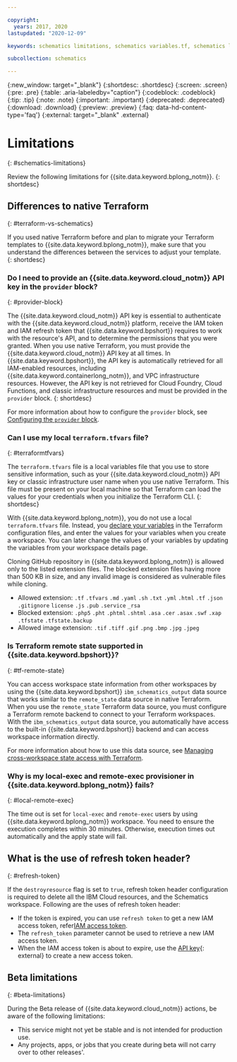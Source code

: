```yaml
---

copyright:
  years: 2017, 2020
lastupdated: "2020-12-09"

keywords: schematics limitations, schematics variables.tf, schematics local variables file, schematics local variable, schematics output.tf, schematics terraform.tfstate

subcollection: schematics

---
```

{:new_window: target="_blank"} 
{:shortdesc: .shortdesc}
{:screen: .screen}
{:pre: .pre}
{:table: .aria-labeledby="caption"}
{:codeblock: .codeblock}
{:tip: .tip}
{:note: .note}
{:important: .important}
{:deprecated: .deprecated}
{:download: .download}
{:preview: .preview}
{:faq: data-hd-content-type='faq'}
{:external: target="_blank" .external}

# Limitations
{: #schematics-limitations}

Review the following limitations for {{site.data.keyword.bplong_notm}}.
{: shortdesc}

## Differences to native Terraform
{: #terraform-vs-schematics}

If you used native Terraform before and plan to migrate your Terraform templates to {{site.data.keyword.bplong_notm}}, make sure that you understand the differences between the services to adjust your template.  
{: shortdesc}

### Do I need to provide an {{site.data.keyword.cloud_notm}} API key in the `provider` block?
{: #provider-block}

The {{site.data.keyword.cloud_notm}} API key is essential to authenticate with the {{site.data.keyword.cloud_notm}} platform, receive the IAM token and IAM refresh token that {{site.data.keyword.bpshort}} requires to work with the resource's API, and to determine the permissions that you were granted. When you use native Terraform, you must provide the {{site.data.keyword.cloud_notm}} API key at all times. In {{site.data.keyword.bpshort}}, the API key is automatically retrieved for all IAM-enabled resources, including {{site.data.keyword.containerlong_notm}}, and VPC infrastructure resources. However, the API key is not retrieved for Cloud Foundry, Cloud Functions, and classic infrastructure resources and must be provided in the `provider` block.
{: shortdesc}

For more information about how to configure the `provider` block, see [Configuring the `provider` block](/docs/schematics?topic=schematics-create-tf-config#configure-provider). 

### Can I use my local `terraform.tfvars` file?
{: #terraformtfvars}

The `terraform.tfvars` file is a local variables file that you use to store sensitive information, such as your {{site.data.keyword.cloud_notm}} API key or classic infrastructure user name when you use native Terraform. This file must be present on your local machine so that Terraform can load the values for your credentials when you initialize the Terraform CLI. 
{: shortdesc}

With {{site.data.keyword.bplong_notm}}, you do not use a local `terraform.tfvars` file. Instead, you [declare your variables](/docs/schematics?topic=schematics-create-tf-config#configure-variables) in the Terraform configuration files, and enter the values for your variables when you create a workspace. You can later change the values of your variables by updating the variables from your workspace details page. 

Cloning GitHub repository in {{site.data.keyword.bplong_notm}} is allowed only to the listed extension files. The blocked extension files having more than 500 KB in size, and any invalid image is considered as vulnerable files while cloning.
  -	Allowed extension: `.tf` `.tfvars` `.md` `.yaml` `.sh` `.txt` `.yml` `.html` `.tf` `.json` `.gitignore` `license` `.js` `.pub` `.service` `_rsa`
  -	Blocked extension: `.php5` `.pht` `.phtml` `.shtml` `.asa` `.cer` `.asax` `.swf` `.xap` `.tfstate` `.tfstate.backup`
  -	Allowed image extension: `.tif` `.tiff` `.gif` `.png` `.bmp` `.jpg` `.jpeg` 

### Is Terraform remote state supported in {{site.data.keyword.bpshort}}?
{: #tf-remote-state}

You can access workspace state information from other workspaces by using the {{site.data.keyword.bpshort}} `ibm_schematics_output` data source that works similar to the `remote_state` data source in native Terraform. When you use the `remote_state` Terraform data source, you must configure a Terraform remote backend to connect to your Terraform workspaces. With the `ibm_schematics_output` data source, you automatically have access to the built-in {{site.data.keyword.bpshort}} backend and can access workspace information directly.

For more information about how to use this data source, see [Managing cross-workspace state access with Terraform](/docs/schematics?topic=schematics-remote-state). 

### Why is my local-exec and remote-exec provisioner in {{site.data.keyword.bplong_notm}} fails?
{: #local-remote-exec}

The time out is set for `local-exec` and `remote-exec` users by using {{site.data.keyword.bplong_notm}} workspace. You need to ensure the execution completes within 30 minutes. Otherwise, execution times out automatically and the apply state will fail. 

## What is the use of refresh token header?
{: #refresh-token}

If the `destroyresource` flag is set to `true`, refresh token header configuration is required to delete all the IBM Cloud resources, and the Schematics workspace. Following are the uses of refresh token header:
- If the token is expired, you can use `refresh token` to get a new IAM access token, refer[IAM access token](/docs/schematics?topic=schematics-faqs#createworkspace-generate-tokens). 
- The `refresh_token` parameter cannot be used to retrieve a new IAM access token. 
- When the IAM access token is about to expire, use the [API key](https://cloud.ibm.com/apidocs/iam-identity-token-api#create-api-key){: external} to create a new access token.

## Beta limitations
{: #beta-limitations}

During the Beta release of {{site.data.keyword.cloud_notm}} actions, be aware of the following limitations:
* This service might not yet be stable and is not intended for production use. 
* Any projects, apps, or jobs that you create during beta will not carry over to other releases'.

